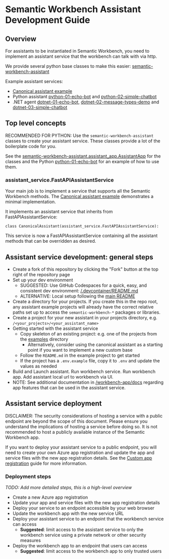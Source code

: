 # Semantic Workbench Assistant Development Guide

## Overview

For assistants to be instantiated in Semantic Workbench, you need to implement an assistant service that the workbench can talk with via http.

We provide several python base classes to make this easier: [semantic-workbench-assistant](../libraries/python/semantic-workbench-assistant/README.md)

Example assistant services:

- [Canonical assistant example](../libraries/python/semantic-workbench-assistant/semantic_workbench_assistant/canonical.py)
- Python assistant [python-01-echo-bot](../examples/python/python-01-echo-bot/README.md) and [python-02-simple-chatbot](../examples/python/python-02-simple-chatbot/README.md)
- .NET agent [dotnet-01-echo-bot](../examples/dotnet/dotnet-01-echo-bot/README.md), [dotnet-02-message-types-demo](../examples/dotnet/dotnet-02-message-types-demo/README.md) and [dotnet-03-simple-chatbot](../examples/dotnet/dotnet-03-simple-chatbot/README.md)

## Top level concepts

RECOMMENDED FOR PYTHON: Use the `semantic-workbench-assistant` classes to create your assistant service. These classes provide a lot of the boilerplate code for you.

See the [semantic-workbench-assistant.assistant_app.AssistantApp](../libraries/python/semantic-workbench-assistant/semantic_workbench_assistant/assistant_app/assistant.py) for the classes
and the Python [python-01-echo-bot](../examples/python/python-01-echo-bot/README.md) for an example of how to use them.

### assistant_service.FastAPIAssistantService

Your main job is to implement a service that supports all the Semantic Workbench methods. The [Canonical assistant example](../libraries/python/semantic-workbench-assistant/semantic_workbench_assistant/canonical.py) demonstrates a minimal implementation.

It implements an assistant service that inherits from FastAPIAssistantService:

`class CanonicalAssistant(assistant_service.FastAPIAssistantService):`

This service is now a FastAPIAssistantService containing all the assistant methods that can be overridden as desired.

## Assistant service development: general steps

- Create a fork of this repository by clicking the "Fork" button at the top right of the repository page
- Set up your dev environment
  - SUGGESTED: Use GitHub Codespaces for a quick, easy, and consistent dev
    environment: [/.devcontainer/README.md](../.devcontainer/README.md)
  - ALTERNATIVE: Local setup following the [main README](../README.md#local-development-environment)
- Create a directory for your projects. If you create this in the repo root, any assistant example projects will already have the correct relative paths set up to access the `semantic-workbench-*` packages or libraries.
- Create a project for your new assistant in your projects directory, e.g. `/<your_projects>/<your_assistant_name>`
- Getting started with the assistant service
  - Copy skeleton of an existing project: e.g. one of the projects from the [examples](../examples) directory
    - Alternatively, consider using the canonical assistant as a starting point if you want to implement a new custom base
  - Follow the `README.md` in the example project to get started
  - If the project has a `.env.example` file, copy it to `.env` and update the values as needed
- Build and Launch assistant. Run workbench service. Run workbench app. Add assistant local url to workbench via UI.
- NOTE: See additional documentation in [/workbench-app/docs](../workbench-app/docs/) regarding app features that can be used in the assistant service.

## Assistant service deployment

DISCLAIMER: The security considerations of hosting a service with a public endpoint are beyond the scope of this document. Please ensure you understand the implications of hosting a service before doing so. It is not recommended to host a publicly available instance of the Semantic Workbench app.

If you want to deploy your assistant service to a public endpoint, you will need to create your own Azure app registration and update the app and service files with the new app registration details. See the [Custom app registration](../docs/CUSTOM_APP_REGISTRATION.md) guide for more information.

### Deployment steps

_TODO: Add more detailed steps, this is a high-level overview_

- Create a new Azure app registration
- Update your app and service files with the new app registration details
- Deploy your service to an endpoint accessible by your web browser
- Update the workbench app with the new service URL
- Deploy your assistant service to an endpoint that the workbench service can access
  - **Suggested**: limit access to the assistant service to only the workbench service using a private network or other security measures
- Deploy the workbench app to an endpoint that users can access
  - **Suggested**: limit access to the workbench app to only trusted users
